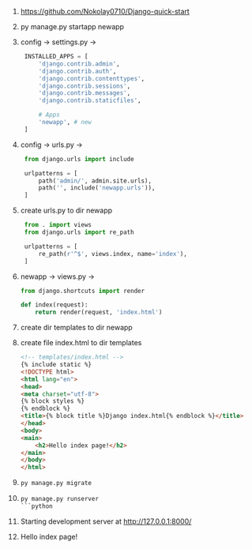 1. https://github.com/Nokolay0710/Django-quick-start

2. py manage.py startapp newapp

3. config -> settings.py ->
   ```python
    INSTALLED_APPS = [
        'django.contrib.admin',
        'django.contrib.auth',
        'django.contrib.contenttypes',
        'django.contrib.sessions',
        'django.contrib.messages',
        'django.contrib.staticfiles',

        # Apps
        'newapp', # new
    ]
    ```

5. config -> urls.py ->
   ```python
    from django.urls import include

    urlpatterns = [
        path('admin/', admin.site.urls),
        path('', include('newapp.urls')),
    ]
    ```

7. create urls.py to dir newapp
   ```python
    from . import views
    from django.urls import re_path

    urlpatterns = [
        re_path(r'^$', views.index, name='index'),
    ]
    ```

9. newapp -> views.py ->
    ```python
    from django.shortcuts import render

    def index(request):
        return render(request, 'index.html')
    ```

11. create dir templates to dir newapp

12. create file index.html to dir templates
    ```html
    <!-- templates/index.html -->
    {% include static %}
    <!DOCTYPE html>
    <html lang="en">
    <head>
    <meta charset="utf-8">
    {% block styles %}
    {% endblock %}
    <title>{% block title %}Django index.html{% endblock %}</title>
    </head>
    <body>
    <main>
        <h2>Hello index page!</h2>
    </main>
    </body>
    </html>
    ```

14. ```python
    py manage.py migrate
    ```
16. ```python
    py manage.py runserver
    ```python
18. Starting development server at http://127.0.0.1:8000/

19. Hello index page!
